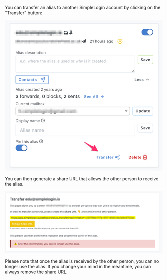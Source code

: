 You can transfer an alias to another SimpleLogin account by clicking on the "Transfer" button:

![](transfer-alias/transfer.png)

You can then generate a share URL that allows the other person to receive the alias.

![](transfer-alias/share-link.png)

Please note that once the alias is received by the other person, you can no longer use the alias. If you change your mind in the meantime, you can always remove the share URL.
